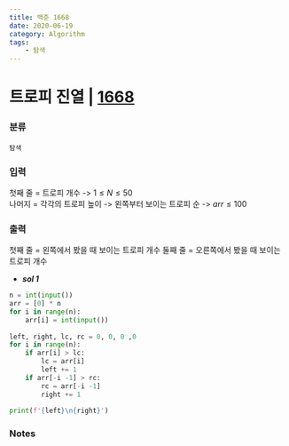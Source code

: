```yaml
---
title: 백준 1668
date: 2020-06-19
category: Algorithm
tags:
    - 탐색
---
```


# 트로피 진열 | [1668](https://www.acmicpc.net/problem/1668)

### 분류
`탐색`

### 입력
첫째 줄 = 트로피 개수 -> $1 \le N \le 50$  
나머지 = 각각의 트로피 높이 -> 왼쪽부터 보이는 트로피 순 ->  $arr \le 100$

### 출력
첫째 줄 = 왼쪽에서 봤을 때 보이는 트로피 개수
둘째 줄 = 오른쪽에서 봤을 때 보이는 트로피 개수

- ***sol 1***

```python
n = int(input())
arr = [0] * n
for i in range(n):
    arr[i] = int(input())
    
left, right, lc, rc = 0, 0, 0 ,0
for i in range(n):
    if arr[i] > lc:
        lc = arr[i]
        left += 1
    if arr[-i -1] > rc:
        rc = arr[-i -1]
        right += 1
        
print(f'{left}\n{right}')
```

### Notes

